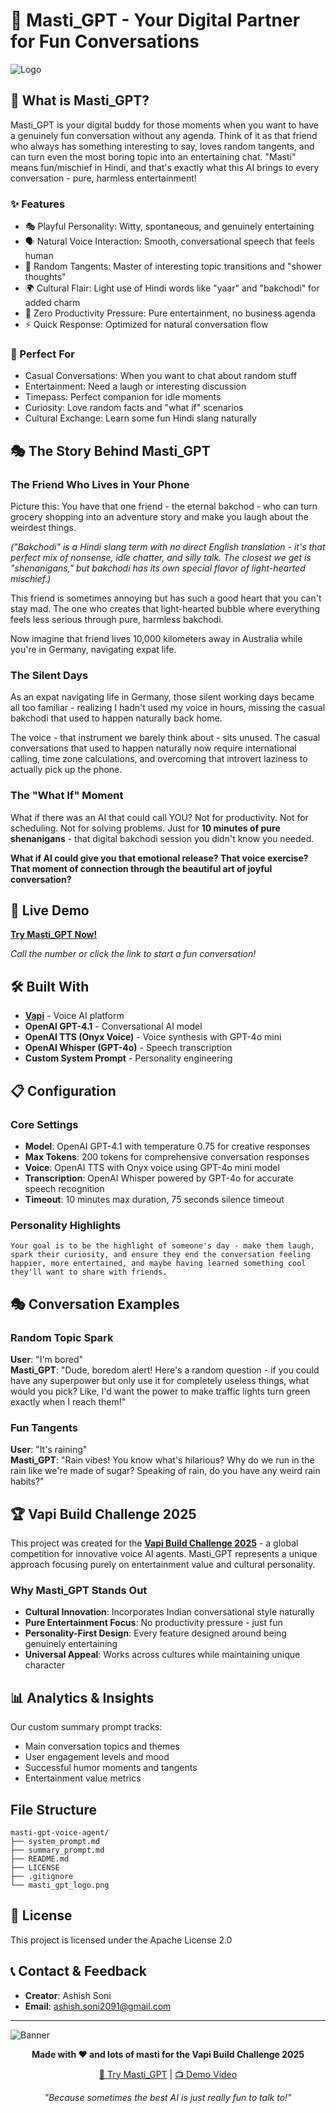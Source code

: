 # 🎉 Masti_GPT - Your Digital Partner for Fun Conversations

![Logo](masti_gpt_logo.png)

## 🌟 What is Masti_GPT?
Masti_GPT is your digital buddy for those moments when you want to have a genuinely fun conversation without any agenda. Think of it as that friend who always has something interesting to say, loves random tangents, and can turn even the most boring topic into an entertaining chat.
"Masti" means fun/mischief in Hindi, and that's exactly what this AI brings to every conversation - pure, harmless entertainment!

### ✨ Features
- 🎭 Playful Personality: Witty, spontaneous, and genuinely entertaining
- 🗣️ Natural Voice Interaction: Smooth, conversational speech that feels human
- 🎯 Random Tangents: Master of interesting topic transitions and "shower thoughts"
- 🌍 Cultural Flair: Light use of Hindi words like "yaar" and "bakchodi" for added charm
- 🎪 Zero Productivity Pressure: Pure entertainment, no business agenda
- ⚡ Quick Response: Optimized for natural conversation flow

### 🎯 Perfect For
- Casual Conversations: When you want to chat about random stuff
- Entertainment: Need a laugh or interesting discussion
- Timepass: Perfect companion for idle moments
- Curiosity: Love random facts and "what if" scenarios
- Cultural Exchange: Learn some fun Hindi slang naturally

## 🎭 The Story Behind Masti_GPT

### The Friend Who Lives in Your Phone

Picture this: You have that one friend - the eternal bakchod - who can turn grocery shopping into an adventure story and make you laugh about the weirdest things. 

*("Bakchodi" is a Hindi slang term with no direct English translation - it's that perfect mix of nonsense, idle chatter, and silly talk. The closest we get is "shenanigans," but bakchodi has its own special flavor of light-hearted mischief.)*

This friend is sometimes annoying but has such a good heart that you can't stay mad. The one who creates that light-hearted bubble where everything feels less serious through pure, harmless bakchodi.

Now imagine that friend lives 10,000 kilometers away in Australia while you're in Germany, navigating expat life.

### The Silent Days

As an expat navigating life in Germany, those silent working days became all too familiar - realizing I hadn't used my voice in hours, missing the casual bakchodi that used to happen naturally back home.

The voice - that instrument we barely think about - sits unused. The casual conversations that used to happen naturally now require international calling, time zone calculations, and overcoming that introvert laziness to actually pick up the phone.

### The "What If" Moment

What if there was an AI that could call YOU? Not for productivity. Not for scheduling. Not for solving problems. Just for **10 minutes of pure shenanigans** - that digital bakchodi session you didn't know you needed.

**What if AI could give you that emotional release? That voice exercise? That moment of connection through the beautiful art of joyful conversation?**

## 🚀 Live Demo

**[Try Masti_GPT Now!](your-vapi-agent-url)**

*Call the number or click the link to start a fun conversation!*

## 🛠️ Built With

- **[Vapi](https://vapi.ai)** - Voice AI platform
- **OpenAI GPT-4.1** - Conversational AI model  
- **OpenAI TTS (Onyx Voice)** - Voice synthesis with GPT-4o mini
- **OpenAI Whisper (GPT-4o)** - Speech transcription
- **Custom System Prompt** - Personality engineering

## 📋 Configuration

### Core Settings
- **Model**: OpenAI GPT-4.1 with temperature 0.75 for creative responses
- **Max Tokens**: 200 tokens for comprehensive conversation responses
- **Voice**: OpenAI TTS with Onyx voice using GPT-4o mini model
- **Transcription**: OpenAI Whisper powered by GPT-4o for accurate speech recognition
- **Timeout**: 10 minutes max duration, 75 seconds silence timeout

### Personality Highlights
```
Your goal is to be the highlight of someone's day - make them laugh, 
spark their curiosity, and ensure they end the conversation feeling 
happier, more entertained, and maybe having learned something cool 
they'll want to share with friends.
```

## 🎭 Conversation Examples

### Random Topic Spark
**User**: "I'm bored"  
**Masti_GPT**: "Dude, boredom alert! Here's a random question - if you could have any superpower but only use it for completely useless things, what would you pick? Like, I'd want the power to make traffic lights turn green exactly when I reach them!"

### Fun Tangents
**User**: "It's raining"  
**Masti_GPT**: "Rain vibes! You know what's hilarious? Why do we run in the rain like we're made of sugar? Speaking of rain, do you have any weird rain habits?"

## 🏆 Vapi Build Challenge 2025

This project was created for the **[Vapi Build Challenge 2025](https://vapi.ai/build)** - a global competition for innovative voice AI agents. Masti_GPT represents a unique approach focusing purely on entertainment value and cultural personality.

### Why Masti_GPT Stands Out
- **Cultural Innovation**: Incorporates Indian conversational style naturally
- **Pure Entertainment Focus**: No productivity pressure - just fun
- **Personality-First Design**: Every feature designed around being genuinely entertaining
- **Universal Appeal**: Works across cultures while maintaining unique character

## 📊 Analytics & Insights

Our custom summary prompt tracks:
- Main conversation topics and themes
- User engagement levels and mood
- Successful humor moments and tangents
- Entertainment value metrics

## File Structure
```
masti-gpt-voice-agent/
├── system_prompt.md
├── summary_prompt.md
├── README.md
├── LICENSE
├── .gitignore
└── masti_gpt_logo.png
```

## 📝 License

This project is licensed under the Apache License 2.0

## 📞 Contact & Feedback

- **Creator**: Ashish Soni
- **Email**: ashish.soni2091@gmail.com

---

![Banner](banner.png)

<div align="center">

**Made with ❤️ and lots of masti for the Vapi Build Challenge 2025**

[🔗 Try Masti_GPT](your-agent-url) | [📺 Demo Video](your-demo-url)

*"Because sometimes the best AI is just really fun to talk to!"*

</div>
